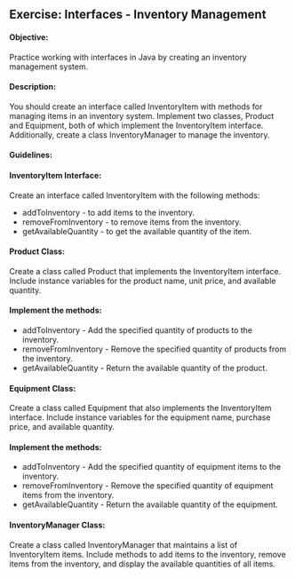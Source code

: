 ## Exercise: Interfaces - Inventory Management

#### Objective:

Practice working with interfaces in Java by creating an inventory management system.

#### Description:

You should create an interface called InventoryItem with methods for managing items in an inventory system. Implement two classes, Product and Equipment, both of which implement the InventoryItem interface. Additionally, create a class InventoryManager to manage the inventory.

#### Guidelines:

#### InventoryItem Interface:

Create an interface called InventoryItem with the following methods:

- addToInventory - to add items to the inventory.
- removeFromInventory - to remove items from the inventory.
- getAvailableQuantity - to get the available quantity of the item.

#### Product Class:

Create a class called Product that implements the InventoryItem interface.
Include instance variables for the product name, unit price, and available quantity.

#### Implement the methods:

- addToInventory - Add the specified quantity of products to the inventory.
- removeFromInventory - Remove the specified quantity of products from the inventory.
- getAvailableQuantity - Return the available quantity of the product.

#### Equipment Class:

Create a class called Equipment that also implements the InventoryItem interface.
Include instance variables for the equipment name, purchase price, and available quantity.

#### Implement the methods:

- addToInventory - Add the specified quantity of equipment items to the inventory.
- removeFromInventory - Remove the specified quantity of equipment items from the inventory.
- getAvailableQuantity - Return the available quantity of the equipment.

#### InventoryManager Class:

Create a class called InventoryManager that maintains a list of InventoryItem items.
Include methods to add items to the inventory, remove items from the inventory, and display the available quantities of all items.
